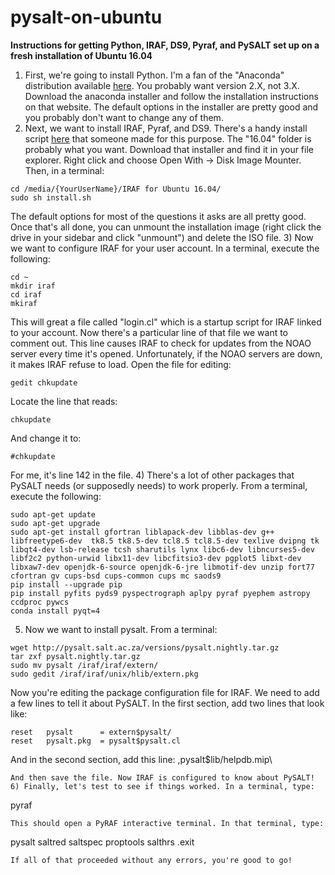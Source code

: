 # pysalt-on-ubuntu
**Instructions for getting Python, IRAF, DS9, Pyraf, and PySALT set up on a fresh installation of Ubuntu 16.04**

1) First, we're going to install Python. I'm a fan of the "Anaconda" distribution available [here](https://www.continuum.io/downloads). You probably want version 2.X, not 3.X. Download the anaconda installer and follow the installation instructions on that website. The default options in the installer are pretty good and you probably don't want to change any of them.
2) Next, we want to install IRAF, Pyraf, and DS9. There's a handy install script [here](http://www.astrosen.unam.mx/~favilac/IRAF/) that someone made for this purpose. The "16.04" folder is probably what you want. Download that installer and find it in your file explorer. Right click and choose Open With -> Disk Image Mounter. Then, in a terminal:
```
cd /media/{YourUserName}/IRAF for Ubuntu 16.04/
sudo sh install.sh
```
The default options for most of the questions it asks are all pretty good. Once that's all done, you can unmount the installation image (right click the drive in your sidebar and click "unmount") and delete the ISO file.
3) Now we want to configure IRAF for your user account. In a terminal, execute the following:
```
cd ~
mkdir iraf
cd iraf
mkiraf
```
This will great a file called "login.cl" which is a startup script for IRAF linked to your account. Now there's a particular line of that file we want to comment out. This line causes IRAF to check for updates from the NOAO server every time it's opened. Unfortunately, if the NOAO servers are down, it makes IRAF refuse to load. Open the file for editing:
```
gedit chkupdate
```
Locate the line that reads:
```
chkupdate
```
And change it to:
```
#chkupdate
```
For me, it's line 142 in the file.
4) There's a lot of other packages that PySALT needs (or supposedly needs) to work properly. From a terminal, execute the following:
```
sudo apt-get update
sudo apt-get upgrade
sudo apt-get install gfortran liblapack-dev libblas-dev g++ libfreetype6-dev  tk8.5 tk8.5-dev tcl8.5 tcl8.5-dev texlive dvipng tk libqt4-dev lsb-release tcsh sharutils lynx libc6-dev libncurses5-dev libf2c2 python-urwid libx11-dev libcfitsio3-dev pgplot5 libxt-dev libxaw7-dev openjdk-6-source openjdk-6-jre libmotif-dev unzip fort77 cfortran gv cups-bsd cups-common cups mc saods9
pip install --upgrade pip
pip install pyfits pyds9 pyspectrograph aplpy pyraf pyephem astropy ccdproc pywcs
conda install pyqt=4
```
5) Now we want to install pysalt. From a terminal:
```
wget http://pysalt.salt.ac.za/versions/pysalt.nightly.tar.gz
tar zxf pysalt.nightly.tar.gz
sudo mv pysalt /iraf/iraf/extern/
sudo gedit /iraf/iraf/unix/hlib/extern.pkg
```
Now you're editing the package configuration file for IRAF. We need to add a few lines to tell it about PySALT. In the first section, add two lines that look like:
```
reset 	pysalt 		= extern$pysalt/
reset 	pysalt.pkg 	= pysalt$pysalt.cl
```
And in the second section, add this line:
			  ,pysalt$lib/helpdb.mip\
```
And then save the file. Now IRAF is configured to know about PySALT!
6) Finally, let's test to see if things worked. In a terminal, type:
```
pyraf
```
This should open a PyRAF interactive terminal. In that terminal, type:
```
pysalt
saltred
saltspec
proptools
salthrs
.exit
```
If all of that proceeded without any errors, you're good to go!